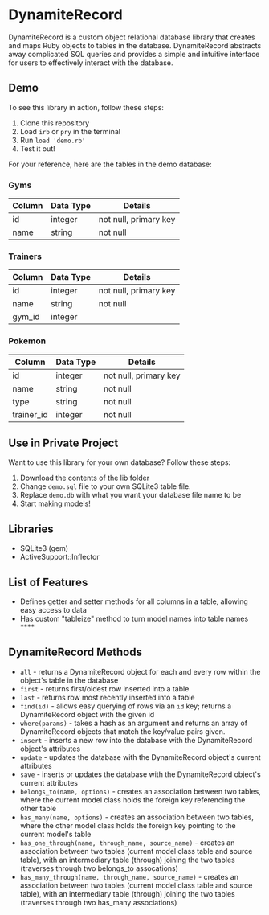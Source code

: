 # DynamiteRecord

DynamiteRecord is a custom object relational database library that creates and maps Ruby objects to tables in the database. DynamiteRecord abstracts away complicated SQL queries and provides a simple and intuitive interface for users to effectively interact with the database.

## Demo
To see this library in action, follow these steps:
1. Clone this repository
2. Load `irb` or `pry` in the terminal
3. Run `load 'demo.rb'`
4. Test it out!

For your reference, here are the tables in the demo database:

### Gyms
Column          | Data Type | Details
--------------- | --------- | -------
id              | integer   | not null, primary key
name            | string    | not null

### Trainers
Column          | Data Type | Details
--------------- | --------- | -------
id              | integer   | not null, primary key
name            | string    | not null
gym_id          | integer   |

### Pokemon
Column          | Data Type | Details
--------------- | --------- | -------
id              | integer   | not null, primary key
name            | string    | not null
type            | string    | not null
trainer_id      | integer   | not null

## Use in Private Project
Want to use this library for your own database? Follow these steps:
1. Download the contents of the lib folder
2. Change `demo.sql` file to your own SQLite3 table file.
3. Replace `demo.db` with what you want your database file name to be
4. Start making models!

## Libraries
* SQLite3 (gem)
* ActiveSupport::Inflector

## List of Features
* Defines getter and setter methods for all columns in a table, allowing easy access to data
* Has custom "tableize" method to turn model names into table names ****

## DynamiteRecord Methods
* `all` - returns a DynamiteRecord object for each and every row within the object's table in the database
* `first` - returns first/oldest row inserted into a table
* `last` - returns row most recently inserted into a table
* `find(id)` - allows easy querying of rows via an `id` key; returns a DynamiteRecord object with the given id
* `where(params)` - takes a hash as an argument and returns an array of DynamiteRecord objects that match the key/value pairs given.
* `insert` - inserts a new row into the database with the DynamiteRecord object's attributes
* `update` - updates the database with the DynamiteRecord object's current attributes
* `save` - inserts or updates the database with the DynamiteRecord object's current attributes
* `belongs_to(name, options)` - creates an association between two tables, where the current model class holds the foreign key referencing the other table
* `has_many(name, options)` - creates an association between two tables, where the other model class holds the foreign key pointing to the current model's table
* `has_one_through(name, through_name, source_name)` - creates an association between two tables (current model class table and source table), with an intermediary table (through) joining the two tables (traverses through two belongs_to assocations)
* `has_many_through(name, through_name, source_name)` - creates an association between two tables (current model class table and source table), with an intermediary table (through) joining the two tables (traverses through two has_many associations)
